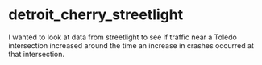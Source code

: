 # detroit_cherry_streetlight
I wanted to look at data from streetlight to see if traffic near a Toledo intersection increased around the time an increase in crashes occurred at that intersection.
